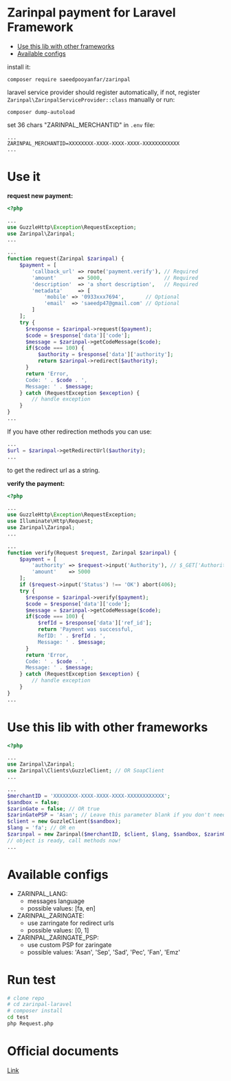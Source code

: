 # **Zarinpal payment for Laravel Framework**

- [Use this lib with other frameworks](#use-this-lib-with-other-frameworks)<br>
- [Available configs](#available-configs)<br>

install it:

```shell
composer require saeedpooyanfar/zarinpal
```

laravel service provider should register automatically, if not, register `Zarinpal\ZarinpalServiceProvider::class` manually or run:

```shell
composer dump-autoload
``` 

set 36 chars "ZARINPAL_MERCHANTID" in `.env` file:

```
...
ZARINPAL_MERCHANTID=XXXXXXXX-XXXX-XXXX-XXXX-XXXXXXXXXXXX
...
```

# **Use it**

**request new payment:**

```php
<?php

...
use GuzzleHttp\Exception\RequestException;
use Zarinpal\Zarinpal;
...

...
function request(Zarinpal $zarinpal) {
    $payment = [
        'callback_url' => route('payment.verify'), // Required
        'amount'       => 5000,                    // Required
        'description'  => 'a short description',   // Required
        'metadata'     => [
            'mobile' => '0933xxx7694',       // Optional
            'email'  => 'saeedp47@gmail.com' // Optional
        ]
    ];
    try {
      $response = $zarinpal->request($payment);
      $code = $response['data']['code'];
      $message = $zarinpal->getCodeMessage($code);
      if($code === 100) {
          $authority = $response['data']['authority'];
          return $zarinpal->redirect($authority);
      }
      return 'Error,
      Code: ' . $code . ',
      Message: ' . $message;
    } catch (RequestException $exception) {
        // handle exception
    }
}
...
```

If you have other redirection methods you can use:

```php
...
$url = $zarinpal->getRedirectUrl($authority);
...
```

to get the redirect url as a string.


**verify the payment:**

```php
<?php

...
use GuzzleHttp\Exception\RequestException;
use Illuminate\Http\Request;
use Zarinpal\Zarinpal;
...

...
function verify(Request $request, Zarinpal $zarinpal) {
    $payment = [
        'authority' => $request->input('Authority'), // $_GET['Authority']
        'amount'    => 5000
    ];
    if ($request->input('Status') !== 'OK') abort(406);
    try {
      $response = $zarinpal->verify($payment);
      $code = $response['data']['code'];
      $message = $zarinpal->getCodeMessage($code);
      if($code === 100) {
          $refId = $response['data']['ref_id'];
          return 'Payment was successful,
          RefID: ' . $refId . ',
          Message: ' . $message;
      }
      return 'Error,
      Code: ' . $code . ',
      Message: ' . $message;
    } catch (RequestException $exception) {
        // handle exception
    }
}
...
```

# **Use this lib with other frameworks**

```php
<?php

...
use Zarinpal\Zarinpal;
use Zarinpal\Clients\GuzzleClient; // OR SoapClient
...

...
$merchantID = 'XXXXXXXX-XXXX-XXXX-XXXX-XXXXXXXXXXXX';
$sandbox = false;
$zarinGate = false; // OR true
$zarinGatePSP = 'Asan'; // Leave this parameter blank if you don't need a custom PSP zaringate.
$client = new GuzzleClient($sandbox);
$lang = 'fa'; // OR en
$zarinpal = new Zarinpal($merchantID, $client, $lang, $sandbox, $zarinGate, $zarinGatePSP);
// object is ready, call methods now!
...
```

# **Available configs**

* ZARINPAL_LANG:
    * messages language
    * possible values: [fa, en]
* ZARINPAL_ZARINGATE:
    * use zarringate for redirect urls
    * possible values: [0, 1]
* ZARINPAL_ZARINGATE_PSP:
    * use custom PSP for zaringate 
    * possible values: 'Asan', 'Sep', 'Sad', 'Pec', 'Fan', 'Emz'
    
# **Run test**

```bash
# clone repo
# cd zarinpal-laravel
# composer install
cd test
php Request.php
```

# **Official documents**

[Link](https://next.zarinpal.com/paymentGateway/)

